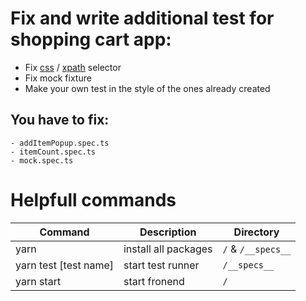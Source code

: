 # Fix and write additional test for shopping cart app:

- Fix [css](https://www.w3schools.com/cssref/css_selectors.asp) / [xpath](https://www.w3schools.com/xml/xpath_syntax.asp) selector
- Fix mock fixture
- Make your own test in the style of the ones already created

## You have to fix:

    - addItemPopup.spec.ts
    - itemCount.spec.ts
    - mock.spec.ts

# Helpfull commands

| Command               | Description          | Directory          |
| --------------------- | -------------------- | ------------------ |
| yarn                  | install all packages | `/` & `/__specs__` |
| yarn test [test name] | start test runner    | `/__specs__`       |
| yarn start            | start fronend        | `/`                |
